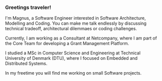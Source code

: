 ### Greetings traveler!

I'm Magnus, a Software Engineer interested in Software Architecture, Modelling and Coding. You can make me talk endlessly by discussing technical tradeoff, architectural dilemmaes or coding challenges.

Currently, I am working as a Consultant at Netcompany, where I am part of the Core Team for developing a Grant Management Platform.

I studied a MSc in Computer Science and Engineering at Technical University of Denmark (DTU), where I focused on Embedded and Distributed Systems.

In my freetime you will find me working on small Software projects.

